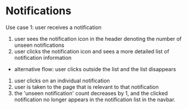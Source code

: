 # Notifications

Use case 1: user receives a notification
1. user sees the notification icon in the header denoting the number of unseen
   notifications
1. user clicks the notification icon and sees a more detailed list of
   notification information
  - alternative flow: user clicks outside the list and the list disappears
1. user clicks on an individual notification
1. user is taken to the page that is relevant to that notification
1. the 'unseen notification' count decreases by 1, and the clicked notification
   no longer appears in the notification list in the navbar.

